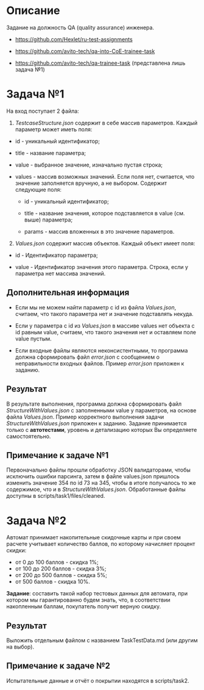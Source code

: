 # Описание

Задание на должность QA (quality assurance) инженера.

* https://github.com/Hexlet/ru-test-assignments

* https://github.com/avito-tech/qa-into-CoE-trainee-task

* https://github.com/avito-tech/qa-trainee-task (представлена лишь задача №1)


# Задача №1

На вход поступает 2 файла:

1. *TestcaseStructure.json* содержит в себе массив параметров. Каждый параметр может иметь поля:

  - id - уникальный идентификатор;

  - title - название параметра;

  - value - выбранное значение, изначально пустая строка;

  - values - массив возможных значений. Если поля нет, считается, что значение заполняется вручную, а не выбором. Содержит следующие поля:

    - id - уникальный идентификатор;

    - title - название значения, которое подставляется в value (см. выше) параметра;

    - params - массив вложенных в это значение параметров.


2. *Values.json* содержит массив объектов. Каждый объект имеет поля:

  - id - Идентификатор параметра;

  - value - Идентификатор значения этого параметра. Строка, если у параметра нет массива значений.


## Дополнительная информация

* Если мы не можем найти параметр с id из файла *Values.json*, считаем, что такого параметра нет и значение подставлять некуда.

* Если у параметра с id из *Values.json* в массиве values нет объекта с id равным value, считаем, что такого значения нет и оставляем поле value пустым.

* Если входные файлы являются неконсистентными, то программа должна сформировать файл *error.json* с сообщением о неправильности входных файлов. Пример *error.json* приложен к заданию.


## Результат

В результате выполнения, программа должна сформировать файл *StructureWithValues.json* с заполненными value у параметров, на основе файла *Values.json*. Пример корректного выполнения задачи *StructureWithValues.json* приложен к заданию. Задание принимается только с **автотестами**, уровень и детализацию которых Вы определяете самостоятельно.


## Примечание к задаче №1

Первоначально файлы прошли обработку JSON валидаторами, чтобы исключить ошибки парсинга, затем в файле values.json пришлось изменить значение 354 по id 73 на 345, чтобы в итоге получалось то же содержимое, что и в *StructureWithValues.json*. Обработанные файлы доступны в scripts/task1/files/cleaned.


# Задача №2

Автомат принимает накопительные скидочные карты и при своем расчете учитывает количество баллов, по которому начисляет процент скидки:
  * от 0 до 100 баллов - скидка 1%;
  * от 100 до 200 баллов - скидка 3%;
  * от 200 до 500 баллов - скидка 5%;
  * от 500 баллов -  скидка 10%.

**Задание**: составить такой набор тестовых данных для автомата, при котором мы гарантированно будем знать, что, в соответствии накопленным баллам, покупатель получит верную скидку.


## Результат

Выложить отдельным файлом с названием TaskTestData.md (или другим на выбор).


## Примечание к задаче №2

Испытательные данные и отчёт о покрытии находятся в scripts/task2.
